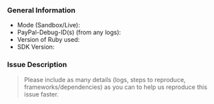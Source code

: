 ### General Information

- Mode (Sandbox/Live):
- PayPal-Debug-ID(s) (from any logs):
- Version of Ruby used:
- SDK Version:

### Issue Description

> Please include as many details (logs, steps to reproduce, frameworks/dependencies) as you can to help us reproduce this issue faster.
